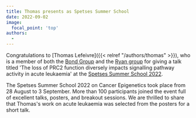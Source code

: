```yaml
---
title: Thomas presents as Spetses Summer School
date: 2022-09-02
image:
  focal_point: 'top'
authors:
  - 
---
```


Congratulations to [Thomas Lefeivre]({{< relref "/authors/thomas" >}}), who is a member of both the [Bond Group](https://www.ucd.ie/sbi/team/groups/bondgroup/) and the [Ryan group](https://cancerdata.ucd.ie/)  for giving a talk titled 'The loss of PRC2 function diversely impacts signalling pathway activity in acute leukaemia' at the [Spetses Summer School 2022](https://intercept-mds.eu/spetses/). 

<!--more-->

The Spetses Summer School 2022 on Cancer Epigenetics took place from 28 August to 3 September. More than 100 participants joined the event full of excellent talks, posters, and breakout sessions. We are thrilled to share that Thomas's work on acute leukaemia was selected from the posters for a short talk. 

